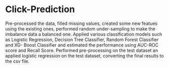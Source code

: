 # Click-Prediction
Pre-processed the data, filled missing values, created some new featues using the existing ones, performed random under-sampling to make the imbalance data a balanced one. 
Applied various classification models such as Logistic Regression, Decision Tree Classifier, Random Forest Classifier and XG- Boost Classifier and estimated the performance using AUC-ROC score and Recall Score.
Performed pre-processing on the test dataset an applied logistic regression on the test dataset, converting the final results to the csv file.
